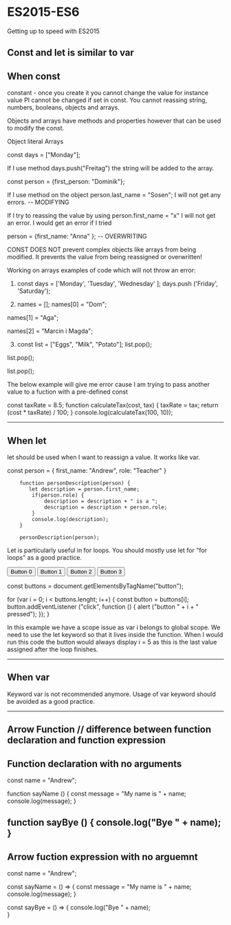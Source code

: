 # ES2015-ES6
Getting up to speed with ES2015


Const and let is similar to var
--------------------------
When const
--------------------------
constant - once you create it you cannot change the value for instance value PI cannot be changed if set in const. You cannot reassing string, numbers, booleans, objects and arrays. 

Objects and arrays have methods and properties however that can be used to modify the const. 

Object literal 
Arrays

const days = ["Monday"];

If I use method days.push("Freitag") the string will be added to the array. 

const person = {first_person: "Dominik"};

If I use method on the object person.last_name = "Sosen"; I will not get any errors. -- MODIFYING 

If I try to reassing the value by using person.first_name = "x" I will not get an error. I would get an error if I tried 

person = {first_name: "Anna" }; -- OVERWRITING

CONST DOES NOT prevent complex objects like arrays from being modified. It prevents the value from being reassigned or overwritten! 

Working on arrays examples of code which will not throw an error: 

1. const days = ['Monday', 'Tuesday', 'Wednesday' ];
days.push ('Friday', 'Saturday');

2. names = [];
names[0] = "Dom";

names[1] = "Aga"; 

names[2] = "Marcin i Magda";

3. const list = ["Eggs", "Milk", "Potato"];
list.pop();

list.pop();

list.pop();

The below example will give me error cause I am trying to pass another value to a fuction with a pre-defined const

const taxRate = 8.5;
function calculateTax(cost, tax) {
  taxRate = tax;
  return (cost * taxRate) / 100;
}
console.log(calculateTax(100, 10));

--------------------------
When let
--------------------------
let should be used when I want to reassign a value. It works like var. 

const person = {
            first_name: "Andrew",
            role: "Teacher"
        }
    
        function personDescription(person) {
           let description = person.first_name;
            if(person.role) {
                description = description + " is a ";
                description = description + person.role;
            }
            console.log(description);
        }
    
        personDescription(person);

Let is particularly useful in for loops. You should mostly use let for "for loops" as a good practice. 

<button> Button 0 </button>
<button> Button 1 </button>
<button> Button 2 </button>
<button> Button 3 </button>

const buttons = document.getElementsByTagName("button");

for (var i = 0; i < buttons.lenght; i++) {
   const button = buttons[i]; 
   button.addEventListener ("click", function () {
      alert ("button " + i + " pressed"); 
   });
}

In this example we have a scope issue as var i belongs to global scope. We need to use the let keyword so that it lives inside the function. When I would run this code the button would always display i = 5 as this is the last value assigned after the loop finishes. 


--------------------------
When var
--------------------------
Keyword var is not recommended anymore. Usage of var keyword should be avoided as a good practice. 


--------------------------
Arrow Function // difference between function declaration and function expression
--------------------------

Function declaration with no arguments 
--------------------------
const name = "Andrew";

function sayName ()  {
    const message = "My name is " + name;
    console.log(message);
}

function sayBye () {
  console.log("Bye " + name);  
} 
--------------------------
Arrow fuction expression with no arguemnt
--------------------------

const name = "Andrew";

const sayName = () => {
    const message = "My name is " + name;
    console.log(message);
}

const sayBye = () => {
  console.log("Bye " + name);  
} 
